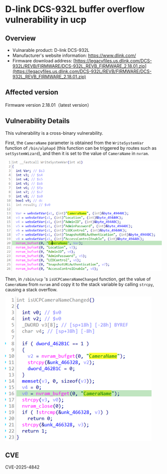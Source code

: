 # D-link DCS-932L buffer overflow vulnerability in ucp

## Overview
- Vulnarable product: D-link DCS-932L
- Manufacturer's website information: https://www.dlink.com/
- Firmware download address: [https://legacyfiles.us.dlink.com/DCS-932L/REVB/FIRMWARE/DCS-932L_REVB_FIRMWARE_2.18.01.zip](https://legacyfiles.us.dlink.com/DCS-932L/REVB/FIRMWARE/DCS-932L_REVB_FIRMWARE_2.18.01.zip)

## Affected version
Firmware version 2.18.01（latest version）

## Vulnerability Details

This vulnerability is a cross-binary vulnerability. 

First, the `CameraName` parameter is obtained from the `WriteSystemVar` function of `/bin/alphapd` (this function can be triggered by routes such as `setSystemWizard`), and then it is set to the value of `CameraName` in `nvram`.

![](img/1.png)

Then, in `/sbin/ucp` 's `isUCPCameraNameChanged` function, get the value of `CameraName` from `nvram` and copy it to the stack variable by calling `strcpy`, causing a stack overflow.

![](img/2.png)

## CVE

CVE-2025-4842